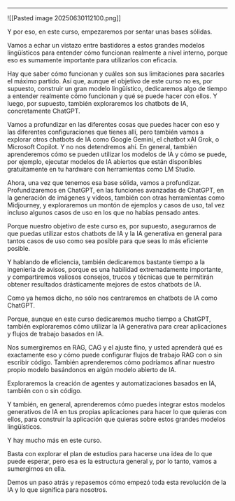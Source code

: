 
---

![[Pasted image 20250630112100.png]]

Y por eso, en este curso, empezaremos por sentar unas bases sólidas.

Vamos a echar un vistazo entre bastidores a estos grandes modelos lingüísticos para entender cómo funcionan realmente a nivel interno, porque eso es sumamente importante para utilizarlos con eficacia.

Hay que saber cómo funcionan y cuáles son sus limitaciones para sacarles el máximo partido. Así que, aunque el objetivo de este curso no es, por supuesto, construir un gran modelo lingüístico, dedicaremos algo de tiempo a entender realmente cómo funcionan y qué se puede hacer con ellos. Y luego, por supuesto, también exploraremos los chatbots de IA, concretamente ChatGPT. 

Vamos a profundizar en las diferentes cosas que puedes hacer con eso y las diferentes configuraciones que tienes allí, pero también vamos a explorar otros chatbots de IA como Google Gemini, el chatbot xAI Grok, o Microsoft Copilot. Y no nos detendremos ahí. En general, también aprenderemos cómo se pueden utilizar los modelos de IA y cómo se puede, por ejemplo, ejecutar modelos de IA abiertos que están disponibles gratuitamente en tu hardware con herramientas como LM Studio.

Ahora, una vez que tenemos esa base sólida, vamos a profundizar.
Profundizaremos en ChatGPT, en las funciones avanzadas de ChatGPT, en la generación de imágenes y vídeos, también con otras herramientas como Midjourney, y exploraremos un montón de ejemplos y casos de uso, tal vez incluso algunos casos de uso en los que no habías pensado antes.

Porque nuestro objetivo de este curso es, por supuesto, asegurarnos de que puedas utilizar estos chatbots de IA y la IA generativa en general para tantos casos de uso como sea posible para que seas lo más eficiente posible.

Y hablando de eficiencia, también dedicaremos bastante tiempo a la ingeniería de avisos, porque es una habilidad extremadamente importante, y compartiremos valiosos consejos, trucos y técnicas que te permitirán obtener resultados drásticamente mejores de estos chatbots de IA.

Como ya hemos dicho, no sólo nos centraremos en chatbots de IA como ChatGPT.

Porque, aunque en este curso dedicaremos mucho tiempo a ChatGPT, también exploraremos cómo
utilizar la IA generativa para crear aplicaciones y flujos de trabajo basados en IA.

Nos sumergiremos en RAG, CAG y el ajuste fino, y usted aprenderá qué es exactamente eso y cómo puede configurar flujos de trabajo RAG con o sin escribir código. También aprenderemos cómo podríamos afinar nuestro propio modelo basándonos en algún modelo abierto de IA.

Exploraremos la creación de agentes y automatizaciones basados en IA, también con o sin código.

Y también, en general, aprenderemos cómo puedes integrar estos modelos generativos de IA en tus propias aplicaciones para hacer lo que quieras con ellos, para construir la aplicación que quieras sobre estos grandes modelos lingüísticos.

Y hay mucho más en este curso.

Basta con explorar el plan de estudios para hacerse una idea de lo que puede esperar, pero esa es la estructura general y, por lo tanto, vamos a sumergirnos en ella.

Demos un paso atrás y repasemos cómo empezó toda esta revolución de la IA y lo que significa para nosotros.